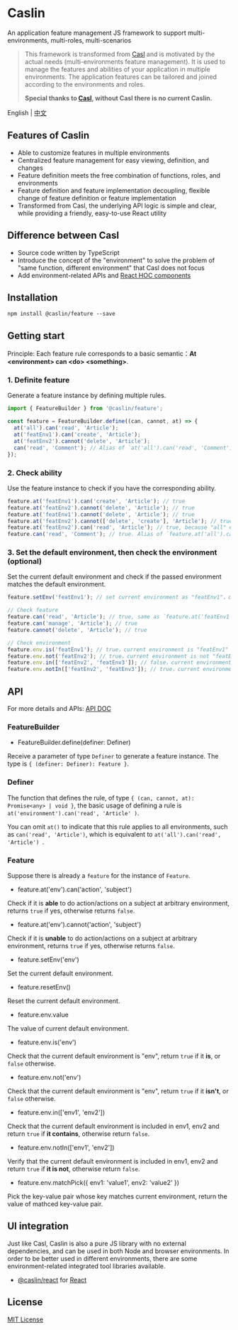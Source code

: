 # Caslin

An application feature management JS framework to support multi-environments, multi-roles, multi-scenarios

> This framework is transformed from [Casl](https://github.com/stalniy/casl) and is motivated by the actual needs (multi-environments feature management). It is used to manage the features and abilities of your application in multiple environments. The application features can be tailored and joined according to the environments and roles.
>
> **Special thanks to [Casl](https://github.com/stalniy/casl), without Casl there is no current Caslin.**

English | [中文](https://github.com/wtzeng1/caslin/blob/master/README-zh-cn.md)

## Features of Caslin

* Able to customize features in multiple environments
* Centralized feature management for easy viewing, definition, and changes
* Feature definition meets the free combination of functions, roles, and environments
* Feature definition and feature implementation decoupling, flexible change of feature definition or feature implementation
* Transformed from Casl, the underlying API logic is simple and clear, while providing a friendly, easy-to-use React utility

## Difference between Casl

* Source code written by TypeScript
* Introduce the concept of the "environment" to solve the problem of "same function, different environment" that Casl does not focus
* Add environment-related APIs and [React HOC components](https://github.com/wtzeng1/caslin/tree/master/packages/caslin-react)

## Installation

```shell
npm install @caslin/feature --save
```

## Getting start

Principle: Each feature rule corresponds to a basic semantic：**At &lt;environment> can &lt;do> &lt;something>**.

### 1. Definite feature

Generate a feature instance by defining multiple rules.

```javascript
import { FeatureBuilder } from '@caslin/feature';

const feature = FeatureBuilder.define((can, cannot, at) => {
  at('all').can('read', 'Article');
  at('featEnv1').can('create', 'Article');
  at('featEnv2').cannot('delete', 'Article');
  can('read', 'Comment'); // Alias of `at('all').can('read', 'Comment');`
});
```

### 2. Check ability

Use the feature instance to check if you have the corresponding ability.

```javascript
feature.at('featEnv1').can('create', 'Article'); // true
feature.at('featEnv2').cannot('delete', 'Article'); // true
feature.at('featEnv1').cannot('delete', 'Article'); // true
feature.at('featEnv2').cannot(['delete', 'create'], 'Article'); // true
feature.at('featEnv2').can('read', 'Article'); // true, because "all" env could "read"
feature.can('read', 'Comment'); // true. Alias of `feature.at('all').can('read', 'Comment');`
```

### 3. Set the default environment, then check the environment (optional)

Set the current default environment and check if the passed environment matches the default environment.

```javascript
feature.setEnv('featEnv1'); // set current environment as "featEnv1"，could be reset by `feature.resetEnv()`

// Check feature
feature.can('read', 'Article'); // true, same as `feature.at('featEnv1').can('read', 'Article')`
feature.can('manage', 'Article'); // true
feature.cannot('delete', 'Article'); // true

// Check environment
feature.env.is('featEnv1'); // true，current environment is "featEnv1"
feature.env.not('featEnv2'); // true，current environment is not "featEnv2"
feature.env.in(['featEnv2', 'featEnv3']); // false，current environment isn't been included
feature.env.notIn(['featEnv2', 'featEnv3']); // true，current environment isn't been included
```

## API

For more details and APIs: [API DOC](https://github.com/wtzeng1/caslin/blob/master/packages/caslin-feature)

### FeatureBuilder

* FeatureBuilder.define(definer: Definer)

Receive a parameter of type `Definer` to generate a feature instance. The type is `{ (definer: Definer): Feature }`.

### Definer

The function that defines the rule, of type `{ (can, cannot, at): Promise<any> | void }`, the basic usage of defining a rule is `at('environment').can('read', 'Article' )`.

You can omit `at()` to indicate that this rule applies to all environments, such as `can('read', 'Article')`, which is equivalent to `at('all').can('read', 'Article') `.

### Feature

Suppose there is already a `feature` for the instance of `Feature`.

* feature.at('env').can('action', 'subject')

Check if it is **able** to do action/actions on a subject at arbitrary environment, returns `true` if yes, otherwise returns `false`.

* feature.at('env').cannot('action', 'subject')

Check if it is **unable** to do action/actions on a subject at arbitrary environment, returns `true` if yes, otherwise returns `false`.

* feature.setEnv('env')

Set the current default environment.

* feature.resetEnv()

Reset the current default environment.

* feature.env.value

The value of current default environment.

* feature.env.is('env')

Check that the current default environment is "env", return `true` if it **is**, or `false` otherwise.

* feature.env.not('env')

Check that the current default environment is "env", return `true` if it **isn't**, or `false` otherwise.

* feature.env.in(['env1', 'env2'])

Check that the current default environment is included in env1, env2 and return `true` if **it contains**, otherwise return `false`.

* feature.env.notIn(['env1', 'env2'])

Verify that the current default environment is included in env1, env2 and return `true` if **it is not**, otherwise return `false`.

* feature.env.matchPick({ env1: 'value1', env2: 'value2' })

Pick the key-value pair whose key matches current environment, return the value of mathced key-value pair.

## UI integration

Just like Casl, Caslin is also a pure JS library with no external dependencies, and can be used in both Node and browser environments. In order to be better used in different environments, there are some environment-related integrated tool libraries available.

* [@caslin/react](https://github.com/wtzeng1/caslin/tree/master/packages/caslin-react) for [React](https://reactjs.org/)

## License

[MIT License](https://github.com/wtzeng1/caslin/blob/master/LICENSE)
